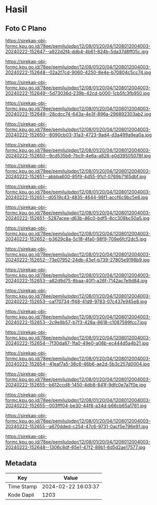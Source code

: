 # Hasil

## Foto C Plano

https://sirekap-obj-formc.kpu.go.id/78ee/pemilu/pdpr/12/08/01/20/04/1208012004003-20240222-152647--a922d2f4-ddb4-4b61-824b-5da37d8ff05c.jpg

https://sirekap-obj-formc.kpu.go.id/78ee/pemilu/pdpr/12/08/01/20/04/1208012004003-20240222-152648--02a2f7cd-9060-4250-8e4e-b70804c5cc74.jpg

https://sirekap-obj-formc.kpu.go.id/78ee/pemilu/pdpr/12/08/01/20/04/1208012004003-20240222-152649--5d73036d-239b-42cd-b000-1cb5fc3fb950.jpg

https://sirekap-obj-formc.kpu.go.id/78ee/pemilu/pdpr/12/08/01/20/04/1208012004003-20240222-152649--28cdcc74-643a-4e3f-896a-296892303ab2.jpg

https://sirekap-obj-formc.kpu.go.id/78ee/pemilu/pdpr/12/08/01/20/04/1208012004003-20240222-152650--8090cb03-31a3-4723-9ad4-d3a499a9ea0a.jpg

https://sirekap-obj-formc.kpu.go.id/78ee/pemilu/pdpr/12/08/01/20/04/1208012004003-20240222-152650--9cd535b6-7bc9-4e6a-a826-e0d39505078f.jpg

https://sirekap-obj-formc.kpu.go.id/78ee/pemilu/pdpr/12/08/01/20/04/1208012004003-20240222-152651--abbba600-85f9-4d55-91cf-0769b7165dbf.jpg

https://sirekap-obj-formc.kpu.go.id/78ee/pemilu/pdpr/12/08/01/20/04/1208012004003-20240222-152651--d0519c43-4835-4644-98f1-accf6c9bc5e6.jpg

https://sirekap-obj-formc.kpu.go.id/78ee/pemilu/pdpr/12/08/01/20/04/1208012004003-20240222-152651--5287acee-d63b-46c0-bdf5-8cc308bc50a5.jpg

https://sirekap-obj-formc.kpu.go.id/78ee/pemilu/pdpr/12/08/01/20/04/1208012004003-20240222-152652--b3629c8a-5c18-4fa0-98f9-709e6fcf2dc5.jpg

https://sirekap-obj-formc.kpu.go.id/78ee/pemilu/pdpr/12/08/01/20/04/1208012004003-20240222-152652--73e07952-24db-43ef-b739-27805e9198b9.jpg

https://sirekap-obj-formc.kpu.go.id/78ee/pemilu/pdpr/12/08/01/20/04/1208012004003-20240222-152653--a82d9d75-8baa-40f1-a26f-7142ac7e9d84.jpg

https://sirekap-obj-formc.kpu.go.id/78ee/pemilu/pdpr/12/08/01/20/04/1208012004003-20240222-152653--caf70734-ff48-41d9-9783-07c437e945e8.jpg

https://sirekap-obj-formc.kpu.go.id/78ee/pemilu/pdpr/12/08/01/20/04/1208012004003-20240222-152653--2c9e9b57-b7f3-428a-8618-c1087599fcc7.jpg

https://sirekap-obj-formc.kpu.go.id/78ee/pemilu/pdpr/12/08/01/20/04/1208012004003-20240222-152654--7f30da87-1fa0-49e0-a08b-ec444d5a4b21.jpg

https://sirekap-obj-formc.kpu.go.id/78ee/pemilu/pdpr/12/08/01/20/04/1208012004003-20240222-152654--41eaf7a5-38c6-46b6-ae2d-5b3c257d0004.jpg

https://sirekap-obj-formc.kpu.go.id/78ee/pemilu/pdpr/12/08/01/20/04/1208012004003-20240222-152655--b612ccd8-1450-4db8-841f-9dfc0e7a7f0e.jpg

https://sirekap-obj-formc.kpu.go.id/78ee/pemilu/pdpr/12/08/01/20/04/1208012004003-20240222-152655--003fff04-be30-44f8-a34d-b66cb65a1761.jpg

https://sirekap-obj-formc.kpu.go.id/78ee/pemilu/pdpr/12/08/01/20/04/1208012004003-20240222-152655--a670dded-c254-47c6-9731-0acf5e796e91.jpg

https://sirekap-obj-formc.kpu.go.id/78ee/pemilu/pdpr/12/08/01/20/04/1208012004003-20240222-152648--1306c8df-65e1-47f2-89b1-6d5d2ae17577.jpg


## Metadata

| Key        | Value               |
| ---------- | ------------------- |
| Time Stamp | 2024-02-22 16:03:37 |
| Kode Dapil | 1203                |



